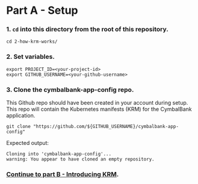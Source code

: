 # Part A - Setup  

### 1. **`cd` into this directory from the root of this repository.**

```
cd 2-how-krm-works/
```

### 2. **Set variables.**

```
export PROJECT_ID=<your-project-id>
export GITHUB_USERNAME=<your-github-username>
```

### 3. **Clone the cymbalbank-app-config repo.** 

This Github repo should have been created in your account during setup. This repo will contain the Kubernetes manifests (KRM) for the CymbalBank application. 

```
git clone "https://github.com/${GITHUB_USERNAME}/cymbalbank-app-config"
```

Expected output: 

```
Cloning into 'cymbalbank-app-config'...
warning: You appear to have cloned an empty repository.
```

### **[Continue to part B - Introducing KRM](partB-introducing-krm.md)**.
